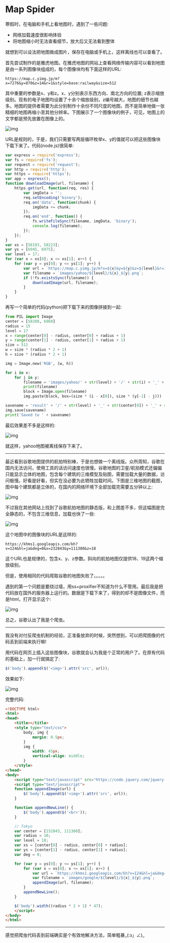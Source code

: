 # Map Spider

寒假时，在电脑和手机上看地图时，遇到了一些问题:

* 网络加载速度很影响体验
* 将地图缩小时无法查看细节，放大后又无法看到整体

就想到可以设法把地图做成图片，保存在电脑或手机上，这样离线也可以查看了。

首先尝试制作的是雅虎地图。在雅虎地图的网站上查看网络传输内容可以看到地图是由一系列图像块组成的，每个图像块均有下面这样的URL:

```
https://map.c.yimg.jp/m?x=7276&y=870&z=14&r=1&style=base:railway&size=512
```

其中重要的参数是x、y和z。x、y分别表示东西方向、南北方向的位置; z表示缩放级别。现有的电子地图均设置了十余个缩放级别，z编号越大，地图的细节也越多。地图的提供者需要为此分别制作十余份不同尺度的地图，而不是简单地做一张精细的地图再缩小至其他分辨率。下图展示了一个图像块的例子，可见，地图上的文字都是预先放置在图像上的。

![img](img-doc/14553_1741.png)

URL是规则的，于是，我们只需要写两层循环枚举x、y的值就可以把这些图像块下载下来了。代码(node.js)很简单:

```javascript
var express = require('express');
var fs = require('fs');
var request = require('request');
var http = require('http');
var https = require('https');
var app = express();
function downloadImage(url, filename) {
	https.get(url, function(req, res) {
		var imgData = '';
		req.setEncoding('binary');
		req.on('data', function(chunk) {
			imgData += chunk;
		});
		req.on('end', function() {
			fs.writeFileSync(filename, imgData, 'binary');
			console.log(filename);
		});
	});	
}
var xs = [58193, 58223];
var ys = [6945, 6975];
var level = 17;
for (var x = xs[0]; x <= xs[1]; x++) {
	for (var y = ys[0]; y <= ys[1]; y++) {
		var url = `https://map.c.yimg.jp/m?x=${x}&y=${y}&z=${level}&r=1&style=base:railway&size=512`;
		var filename = `images/yahoo/${level}/${x}_${y}.png`;
		if (!fs.existsSync(filename)) {
			downloadImage(url, filename);
		}
	}
}
```

再写一个简单的代码(python)把下载下来的图像拼接到一起:

```python
from PIL import Image
center = [58208, 6960]
radius = 15
level = 17
x = range(center[0] - radius, center[0] + radius + 1)
y = range(center[1] - radius, center[1] + radius + 1)
size = 512
w = size * (radius * 2 + 1)
h = size * (radius * 2 + 1)

img = Image.new('RGB', (w, h))

for i in x:
	for j in y:
		filename = 'images/yahoo/' + str(level) + '/' + str(i) + '_' + str(j) + '.png'
		print(filename)
		block = Image.open(filename)
		img.paste(block, box=(size * (i - x[0]), size * (y[-1] - j)))

savename = 'result' + '/' + str(level) + '_' + str(center[0]) + '_' + str(center[1]) + '_' + str(radius) + '.png'
img.save(savename)
print('Saved to ' + savename)
```

最后效果差不多是这样的:

![img](img-doc/16_29104_3480_4.jpg)

就这样，yahoo地图被离线保存下来了。

***

最近看到谷歌地图提供的航拍特别棒，于是也想做一个离线版。众所周知，谷歌在国内无法访问，使用工具的话访问速度也很慢。谷歌地图的卫星/航拍模式还偏偏只能显示立体的地图，包含每个建筑的三维模型及贴图，需要加载大量的数据，访问极慢。好看是好看，但实在没必要为此牺牲加载时间。下图是三维地图的截图，图中每个建筑都是立体的，在国内的网络环境下全部加载完需要五分钟以上:

![img](img-doc/v2-b1f31f96559bafc237cde343ba42f406_b.png)

不过我在其他网站上找到了谷歌航拍地图的静态版，和上图差不多，但这幅图是完全静态的，不包含三维信息，加载也快了一些:

![img](img-doc/v2-7a2a6e6b5b6e81cb6df93d1dd25cfb5d_b.png)

这个地图中的图像块的URL是这样的:

```
https://khms1.googleapis.com/kh?v=124&hl=ja&deg=0&x=232843&y=111380&z=18
```

这个URL也是规律的，包含x、y、z参数。斜向的航拍地图仅提供18、19这两个缩放级别。

但是，使用相同的代码爬取谷歌的地图失败了。。。。。

遇到的第一个问题是要绕过墙，用ss+proxifier不知道为什么不管用。最后我是把代码放在国外的服务器上运行的。数据是下载下来了，得到的却不是图像文件，而是html，打开显示这个:

![img](img-doc/v2-4960b82499d1e6af9ec4680809d890cc_b.png)

总之，谷歌认出了我是个爬虫。

***

我没有对付反爬虫机制的经验，正准备放弃的时候，突然想到，可以把爬图像的代码丢到前端来执行嘛!

用代码在网页上插入这些图像块，谷歌就会认为我是个正常的用户了。在原有代码的基础上，加一行就搞定了:

```js
$('body').append($('<img>').attr('src', url));
```

效果如下:

![img](img-doc/v2-5daff509495431de0235359a2fb2f017_b.png)

完整代码:

```html
<!DOCTYPE html>
<html>
<head>
	<title></title>
	<style type="text/css">
		body, img {
			margin: 0.5px;
		}
		img {
			width: 45px;
			vertical-align: middle;
		}
	</style>
</head>
<body>
	<script type="text/javascript" src="https://code.jquery.com/jquery-2.2.4.min.js"></script>
	<script type="text/javascript">
	function appendImage(url) {
		$('body').append($('<img>').attr('src', url));
	}

	function appendNewLine() {
		$('body').append($('<br>'));	
	}

	// Tokyo
	var center = [232843, 111380];
	var radius = 10;
	var level = 18;
	var xs = [center[0] - radius, center[0] + radius];
	var ys = [center[1] - radius, center[1] + radius];
	var deg = 0;

	for (var y = ys[0]; y <= ys[1]; y++) {
		for (var x = xs[0]; x <= xs[1]; x++) {
			var url = `https://khms1.googleapis.com/kh?v=124&hl=ja&deg=${deg}&x=${x}&y=${y}&z=${level}`;
			var filename = `images/google/${level}/${x}_${y}.png`;
			appendImage(url, filename);
		}
		appendNewLine();
	}

	$('body').width((radius * 2 + 1) * 47);
	</script>
</body>
</html>
```

***

感觉把爬虫代码丢到前端确实是个有效地解决方法，简单粗暴\_(:з」∠)\_